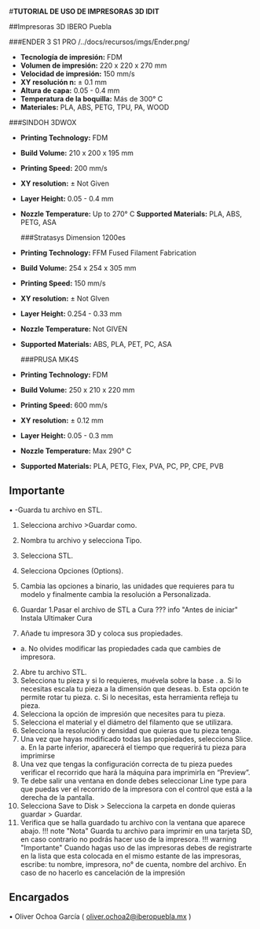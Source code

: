 #**TUTORIAL DE USO DE IMPRESORAS 3D IDIT**

##Impresoras 3D IBERO Puebla 

###ENDER 3 S1 PRO
/../docs/recursos/imgs/Ender.png/

  + **Tecnología de impresión:** FDM
  + **Volumen de impresión:** 220 x 220 x 270 mm
  + **Velocidad de impresión:** 150 mm/s
  + **XY resolución n:** ± 0.1 mm
  + **Altura de capa:** 0.05 - 0.4 mm
  + **Temperatura de la boquilla:** Más de 300° C
  + **Materiales:** PLA, ABS, PETG, TPU, PA, WOOD

 ###SINDOH 3DWOX 
  
+	**Printing Technology:** FDM
+	**Build Volume:** 210 x 200 x 195 mm
+	**Printing Speed:** 200 mm/s
+	**XY resolution:** ± Not Given
+	**Layer Height:** 0.05 - 0.4 mm
+	**Nozzle Temperature:** Up to 270° C
   **Supported Materials:** PLA, ABS, PETG, ASA

 	###Stratasys Dimension 1200es
  
+	**Printing Technology:** FFM Fused Filament Fabrication
+	**Build Volume:** 254 x 254 x 305 mm
+	**Printing Speed:** 150 mm/s
+	**XY resolution:** ± Not GIven
+	**Layer Height:** 0.254 - 0.33 mm
+	**Nozzle Temperature:** Not GIVEN
+	**Supported Materials:** ABS, PLA, PET, PC, ASA

 	###PRUSA MK4S
  
+	**Printing Technology:** FDM
+	**Build Volume:** 250 x 210 x 220 mm
+	**Printing Speed:** 600 mm/s
+	**XY resolution:** ± 0.12 mm
+	**Layer Height:** 0.05 - 0.3 mm
+	**Nozzle Temperature:** Max 290° C
+	**Supported Materials:** PLA, PETG, Flex, PVA, PC, PP, CPE, PVB

## **Importante** 
•	-Guarda tu archivo en STL.
1.	Selecciona archivo >Guardar como.
2.	Nombra tu archivo y selecciona Tipo.
3.	Selecciona STL.
4.	Selecciona Opciones (Options).
5.	Cambia las opciones a binario, las unidades que requieres para tu modelo y finalmente cambia la resolución a Personalizada.
6.	Guardar
1.Pasar el archivo de STL a Cura
??? info "Antes de iniciar"
    Instala Ultimaker Cura

1.	Añade tu impresora 3D y coloca sus propiedades.
+ a.	No olvides modificar las propiedades cada que cambies de impresora.
2.	Abre tu archivo STL.
3.	Selecciona tu pieza y si lo requieres, muévela sobre la base .
a.	Si lo necesitas escala tu pieza a la dimensión que deseas.
b.	Esta opción te permite rotar tu pieza.
c.	Si lo necesitas, esta herramienta refleja tu pieza. 
4.	Selecciona la opción de impresión que necesites para tu pieza. 
5.	Selecciona el material y el diámetro del filamento que se utilizara. 
6.	Selecciona la resolución y densidad que quieras que tu pieza tenga.
7.	Una vez que hayas modificado todas las propiedades, selecciona Slice.
a.	En la parte inferior, aparecerá el tiempo que requerirá tu pieza para imprimirse
8.	Una vez que tengas la configuración correcta de tu pieza puedes verificar el recorrido que hará la máquina para imprimirla en “Preview”.
9.	Te debe salir una ventana en donde debes seleccionar Line type para que puedas ver el recorrido de la impresora con el control que está a la derecha de la pantalla.
10.	Selecciona Save to Disk > Selecciona la carpeta en donde quieras guardar > Guardar.
11.	Verifica que se halla guardado tu archivo con la ventana que aparece abajo.
!!! note "Nota"
    Guarda tu archivo para imprimir en una tarjeta SD, en caso contrario no podrás hacer uso de la impresora. 
!!! warning "Importante"
Cuando hagas uso de las impresoras debes de registrarte en la lista que esta colocada en el mismo estante de las impresoras, escribe: tu nombre, impresora, no° de cuenta, nombre del archivo. En caso de no hacerlo es cancelación de la impresión 



## Encargados 
•	Oliver Ochoa García ( oliver.ochoa2@iberopuebla.mx ) 

